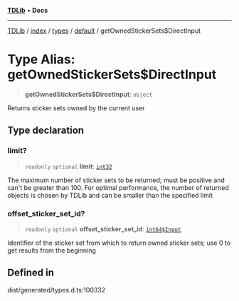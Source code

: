 [**TDLib**](../../../../../../README.md) • **Docs**

***

[TDLib](../../../../../../modules.md) / [index](../../../../../README.md) / [types](../../../README.md) / [default](../README.md) / getOwnedStickerSets$DirectInput

# Type Alias: getOwnedStickerSets$DirectInput

> **getOwnedStickerSets$DirectInput**: `object`

Returns sticker sets owned by the current user

## Type declaration

### limit?

> `readonly` `optional` **limit**: [`int32`](int32-1.md)

The maximum number of sticker sets to be returned; must be positive and can't be greater than 100. For optimal performance, the number of returned objects is chosen by TDLib and can be smaller than the specified limit

### offset\_sticker\_set\_id?

> `readonly` `optional` **offset\_sticker\_set\_id**: [`int64$Input`](int64$Input-1.md)

Identifier of the sticker set from which to return owned sticker sets; use 0 to get results from the beginning

## Defined in

dist/generated/types.d.ts:100332
